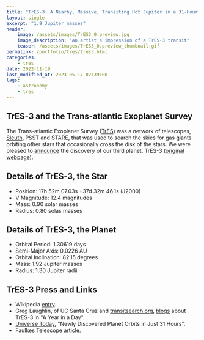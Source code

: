 ```yaml
---
title: "TrES-3: A Nearby, Massive, Transiting Hot Jupiter in a 31-Hour Orbit"
layout: single
excerpt: "1.9 Jupiter masses"
header:
    image: /assets/images/TrES3_0.preview.jpg
    image_description: "An artist's impression of a TrES-3 transit"
    teaser: /assets/images/TrES3_0.preview_thumbnail.gif
permalink: /portfolio/tres/tres3.html
categories:
    - tres
date: 2022-11-19
last_modified_at: 2023-05-17 02:39:00
tags:
    - astronomy
    - tres
---
```


## TrES-3 and the Trans-atlantic Exoplanet Survey

The Trans-atlantic Exoplanet Survey ([TrES](https://proinsias.github.io/portfolio/tres.html))
was a network of telescopes, [Sleuth](https://proinsias.github.io/portfolio/tres/sleuth.html),
PSST and STARE, that was used to search the skies for gas giants orbiting other stars
that occasionally cross the disk of the stars.
We were pleased to [announce](https://www.doi.org/10.1086/519793) the discovery of our third planet, TrES-3
([original webpage](https://web.archive.org/web/20080623114321/http://solas.dnsalias.org:8080/~ftod/tres/tres3.html)).

## Details of TrES-3, the Star

-   Position: 17h 52m 07.03s +37d 32m 46.1s (J2000)
-   V Magnitude: 12.4 magnitudes
-   Mass: 0.90 solar masses
-   Radius: 0.80 solas masses

## Details of TrES-3, the Planet

-   Orbital Period: 1.30619 days
-   Semi-Major Axis: 0.0226 AU
-   Orbital Inclination: 82.15 degrees
-   Mass: 1.92 Jupiter masses
-   Radius: 1.30 Jupiter radii

## TrES-3 Press and Links

-   Wikipedia [entry](https://en.wikipedia.org/wiki/GSC_03089-00929).
-   Greg Laughlin, of UC Santa Cruz and [transitsearch.org](https://transitsearch.org),
    [blogs](https://oklo.org/2007/05/16/a-year-in-a-day/) about TrES-3 in "A Year in a Day".
-   [Universe Today](https://www.universetoday.com/1632/newly-discovered-planet-orbits-in-just-31-hours/),
    "Newly Discovered Planet Orbits in Just 31 Hours".
-   Faulkes Telescope [article](https://web.archive.org/web/20151017042856/http://www.faulkes-telescope.com/news/1596).
